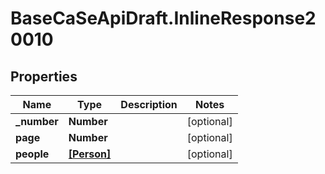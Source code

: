 # BaseCaSeApiDraft.InlineResponse20010

## Properties
Name | Type | Description | Notes
------------ | ------------- | ------------- | -------------
**_number** | **Number** |  | [optional] 
**page** | **Number** |  | [optional] 
**people** | [**[Person]**](Person.md) |  | [optional] 
